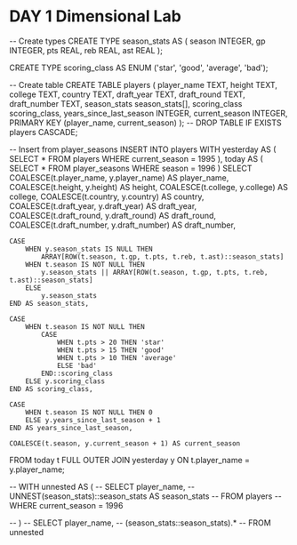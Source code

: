 # DAY 1 Dimensional Lab
-- Create types
CREATE TYPE season_stats AS (
    season INTEGER,
    gp INTEGER,
    pts REAL,
    reb REAL,
    ast REAL
);

CREATE TYPE scoring_class AS ENUM ('star', 'good', 'average', 'bad');

-- Create table
CREATE TABLE players (
    player_name TEXT,
    height TEXT,
    college TEXT,
    country TEXT,
    draft_year TEXT,
    draft_round TEXT,
    draft_number TEXT,
    season_stats season_stats[],
    scoring_class scoring_class,
    years_since_last_season INTEGER,
    current_season INTEGER,
    PRIMARY KEY (player_name, current_season)
);
-- DROP TABLE IF EXISTS players CASCADE;

-- Insert from player_seasons
INSERT INTO players
WITH yesterday AS (
    SELECT * FROM players
    WHERE current_season = 1995
),
today AS (
    SELECT * FROM player_seasons
    WHERE season = 1996
)
SELECT 
    COALESCE(t.player_name, y.player_name) AS player_name,
    COALESCE(t.height, y.height) AS height,
    COALESCE(t.college, y.college) AS college,
    COALESCE(t.country, y.country) AS country,
    COALESCE(t.draft_year, y.draft_year) AS draft_year,
    COALESCE(t.draft_round, y.draft_round) AS draft_round,
    COALESCE(t.draft_number, y.draft_number) AS draft_number,

    CASE
        WHEN y.season_stats IS NULL THEN 
            ARRAY[ROW(t.season, t.gp, t.pts, t.reb, t.ast)::season_stats]
        WHEN t.season IS NOT NULL THEN 
            y.season_stats || ARRAY[ROW(t.season, t.gp, t.pts, t.reb, t.ast)::season_stats]
        ELSE 
            y.season_stats
    END AS season_stats,

    CASE
        WHEN t.season IS NOT NULL THEN 
            CASE 
                WHEN t.pts > 20 THEN 'star'
                WHEN t.pts > 15 THEN 'good'
                WHEN t.pts > 10 THEN 'average'
                ELSE 'bad'
            END::scoring_class
        ELSE y.scoring_class
    END AS scoring_class,

    CASE 
        WHEN t.season IS NOT NULL THEN 0
        ELSE y.years_since_last_season + 1
    END AS years_since_last_season,

    COALESCE(t.season, y.current_season + 1) AS current_season

FROM today t
FULL OUTER JOIN yesterday y
ON t.player_name = y.player_name;




-- WITH unnested AS (
-- SELECT player_name,
-- UNNEST(season_stats)::season_stats AS season_stats
-- FROM players
-- WHERE current_season = 1996

-- )
-- SELECT player_name,
-- (season_stats::season_stats).*
-- FROM unnested
